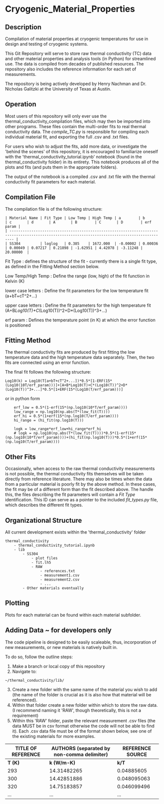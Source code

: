 # Cryogenic_Material_Properties
## Description
Compilation of material properties at cryogenic temperatures for use in design and testing of cryogenic systems.

This Git Repository will serve to store raw thermal conductivity (TC) data and other material properties and analysis tools (in Python) for streamlined use. The data is compiled from decades of published resources. The repository also includes the reference information for each set of measurements. 

The repository is being actively developed by Henry Nachman and Dr. Nicholas Galitzki at the University of Texas at Austin. 

## Operation
Most users of this repository will only ever use the thermal_conductivity_compilation files, which may then be imported into other programs. These files contain the multi-order fits to real thermal conductivity data. The *compile_TC.py* is responsible for compiling each individual material fit, and exporting the full .csv and .txt files.  

For users who wish to adjust the fits, add more data, or investigate the 'behind the scenes' of this repository, it is encouraged to familiarize oneself with the 'thermal_conductivity_tutorial.ipynb' notebook (found in the thermal_conductivity folder) in its entirety.
This notebook produces all of the plots and fits (and puts them in the appropriate folders).

The output of the notebook is a compiled .csv and .txt file with the thermal conductivity fit parameters for each material. 

## Compilation File
The compilation file is of the following structure:
```
| Material Name | Fit Type | Low Temp | High Temp | a        | b       | c       | d       | A       | B        | C       | D        | erf param |
| ---------------------------------------------------------------------------------------------------------------------------------------------- |
| SS304         | loglog   | 0.385    | 1672.000  | -0.00002 | 0.00036 | 0.00049 | 0.07217 | 0.21898 | -1.62951 | 4.42078 | -3.11248 | 20.00000  |
```
Fit Type : defines the structure of the fit - currently there is a single fit type, as defined in the Fitting Method section below.

Low Temp/High Temp : Define the range (low, high) of the fit function in Kelvin (K)

lower case letters : Define the fit parameters for the low temperature fit (a+bT+cT^2+...)

upper case letters : Define the fit parameters for the high temperature fit (A+B*Log10(T)+C*(Log10(T))^2+D*(Log10(T))^3+...)

erf param : Defines the temperature point (in K) at which the error function is positioned

## Fitting Method
The thermal conductivity fits are produced by first fitting the low temperature data and the high temperature data separately. Then, the two fits are connected using an error function.

The final fit follows the following structure:
```
Log10(k) = Log10(T[a+bT+cT^2+...])*0.5*[1-ERF(15*(Log10(10T/erf_param)))]+[A+B*Log10(T)+C*(Log10(T))^2+D*(Log10(T))^3+...]*0.5*[1+ERF(15*(Log10(T/erf_param)))]
```

or in python form
```
    erf_low = 0.5*(1-erf(15*(np.log10(10*T/erf_param))))
    low_range = np.log10(np.abs(T*(low_fit(T))))
    erf_hi = 0.5*(1+erf(15*(np.log10(T/erf_param))))
    hi_range = (hi_fit(np.log10(T)))

    logk = low_range*erf_low+hi_range*erf_hi
    # logk = np.log10(np.abs(T*(low_fit(T))))*0.5*(1-erf(15*(np.log10(10*T/erf_param))))+(hi_fit(np.log10(T)))*0.5*(1+erf(15*(np.log10(T/erf_param))))
```

## Other Fits
Occasionally, when access to the raw thermal conductivity measurements is not possible, the thermal conductivity fits themselves will be taken directly from reference literature. There may also be times when the data from a particular material is poorly fit by the above method. In these cases, the fit may be of a different form than the fit described above. The handle this, the files describing the fit parameters will contain a *Fit Type* identification. This ID can serve as a pointer to the included *fit_types.py* file, which describes the different fit types. 


## Organizational Structure
All current development exists within the 'thermal_conductivity' folder
```
thermal_conductivity
    - thermal_conductivity_tutorial.ipynb
    - lib
        - SS304
            - plot files
            - fit.lh5
            - RAW
                - references.txt
                - measurement1.csv
                - measurement2.csv 
                - ...
        - Other materials eventually
```

## Plotting
Plots for each material can be found within each material subfolder.

## Adding Data ~ for developers only
The code pipeline is designed to be easily scaleable, thus, incorporation of new measurements, or new materials is natively built in.

To do so, follow the outline steps:

1. Make a branch or local copy of this repository
2. Navigate to:
```
~/thermal_conductivity/lib/
```
3. Create a new folder with the same name of the material you wish to add (the name of the folder is crucial as it is also how that material will be referenced).
4. Within that folder create a new folder within which to store the raw data. (I recommend naming it 'RAW', though theoretically, this is not a requirement)
5. Within this 'RAW' folder, paste the relevant measurement .csv files (the data MUST be in csv format otherwise the code will not be able to find it). Each .csv data file must be of the format shown below, see one of the existing materials for more examples. 

| TITLE OF REFERENCE | AUTHORS (separated by non-comma delimiter) | REFERENCE SOURCE |
| --- | --- | --- |
| **T (K)** | **k (W/m-K)** | **k/T** |
|293|14.31482265|0.04885605|
|300|14.42851886|0.048095063|
|320|14.75183857|0.046099496|
|...|...|...|
